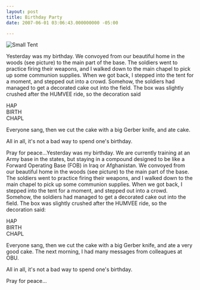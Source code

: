 ```yaml
---
layout: post
title: Birthday Party
date: 2007-06-01 03:06:43.000000000 -05:00

---
```

![Small Tent](/assets/img_0033-tents_small)

Yesterday was my birthday. We convoyed from our beautiful home in the woods (see picture) to the main part of the base. The soldiers went to practice firing their weapons, and I walked down to the main chapel to pick up some communion supplies. When we got back, I stepped into the tent for a moment, and stepped out into a crowd. Somehow, the soldiers had managed to get a decorated cake out into the field. The box was slightly crushed after the HUMVEE ride, so the decoration said</p>
<p>HAP<br />
BIRTH<br />
CHAPL</p>
<p>Everyone sang, then we cut the cake with a big Gerber knife, and ate cake.</p>
<p>All in all, it's not a bad way to spend one's birthday.</p>
<p>Pray for peace...Yesterday was my birthday. We are currently training at an Army base in the states, but staying in a compound designed to be like a Forward Operating Base (FOB) in Iraq or Afghanistan. We convoyed from our beautiful home in the woods (see picture) to the main part of the base. The soldiers went to practice firing their weapons, and I walked down to the main chapel to pick up some communion supplies. When we got back, I stepped into the tent for a moment, and stepped out into a crowd. Somehow, the soldiers had managed to get a decorated cake out into the field. The box was slightly crushed after the HUMVEE ride, so the decoration said:</p>
<p>HAP<br />
BIRTH<br />
CHAPL</p>
<p>Everyone sang, then we cut the cake with a big Gerber knife, and ate a very good cake. The next morning, I had many messages from colleagues at OBU.</p>
<p>All in all, it's not a bad way to spend one's birthday.</p>
<p>Pray for peace...</p>
